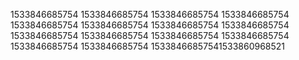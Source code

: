 1533846685754
1533846685754
1533846685754
1533846685754
1533846685754
1533846685754
1533846685754
1533846685754
1533846685754
1533846685754
1533846685754
1533846685754
1533846685754
1533846685754
15338466857541533860968521